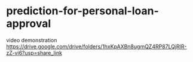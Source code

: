 # prediction-for-personal-loan-approval
video demonstration https://drive.google.com/drive/folders/1hxKpAXBn8ugmQZ4RP87LQjRlR-zZ-vj6?usp=share_link
